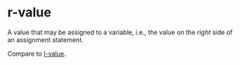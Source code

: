 # r-value #

A value that may be assigned to a variable, i.e., the value on the _right_ side of an assignment statement.

Compare to [l-value](LValue.md).